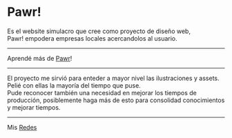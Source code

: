 # Pawr!
Es el website simulacro que cree como proyecto de diseño web,  
Pawr! empodera empresas locales acercandolos al usuario.
***
Aprendé más de [Pawr](https://pawr.vercel.app/)! 
***
El proyecto me sirvió para enteder a mayor nivel las ilustraciones y assets.  
Pelié con ellas la mayoría del tiempo que puse.  
Pude reconocer también una necesidad en mejorar los tiempos de producción, posiblemente haga más de esto para consolidad conocimientos y mejorar tiempos.
***
Mis [Redes](https://linktr.ee/AdelFetner)